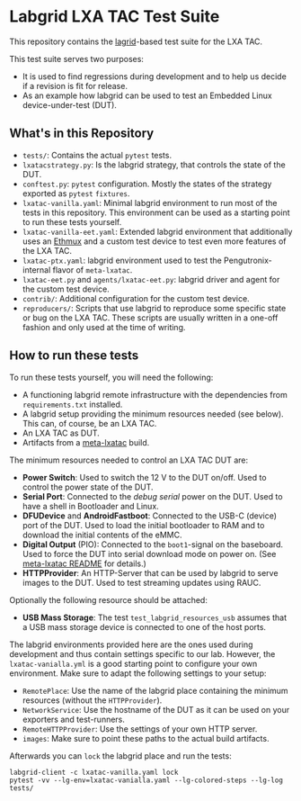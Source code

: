 Labgrid LXA TAC Test Suite
==========================

This repository contains the [lagrid](https://github.com/labgrid-project/labgrid)-based test suite for the LXA TAC.

This test suite serves two purposes:

- It is used to find regressions during development and to help us decide if a revision is fit for release.
- As an example how labgrid can be used to test an Embedded Linux device-under-test (DUT).

What's in this Repository
-------------------------

- `tests/`: Contains the actual `pytest` tests.
- `lxatacstrategy.py`: Is the labgrid strategy, that controls the state of the DUT.
- `conftest.py`: `pytest` configuration. Mostly the states of the strategy exported as `pytest` `fixtures`.
- `lxatac-vanilla.yaml`: Minimal labgrid environment to run most of the tests in this repository.
   This environment can be used as a starting point to run these tests yourself.
- `lxatac-vanilla-eet.yaml`: Extended labgrid environment that additionally uses an
   [Ethmux](https://www.linux-automation.com/en/products/ethernet-mux.html) and a custom test device to test even
   more features of the LXA TAC.
- `lxatac-ptx.yaml`: labgrid environment used to test the Pengutronix-internal flavor of `meta-lxatac`.
- `lxatac-eet.py` and `agents/lxatac-eet.py`: labgrid driver and agent for the custom test device.
- `contrib/`: Additional configuration for the custom test device.
- `reproducers/`: Scripts that use labgrid to reproduce some specific state or bug on the LXA TAC.
   These scripts are usually written in a one-off fashion and only used at the time of writing.

How to run these tests
----------------------

To run these tests yourself, you will need the following:

- A functioning labgrid remote infrastructure with the dependencies from
  `requirements.txt` installed.
- A labgrid setup providing the minimum resources needed (see below).
  This can, of course, be an LXA TAC.
- An LXA TAC as DUT.
- Artifacts from a [meta-lxatac](https://github.com/linux-automation/meta-lxatac/) build.

The minimum resources needed to control an LXA TAC DUT are:

- **Power Switch**: Used to switch the 12 V to the DUT on/off.
  Used to control the power state of the DUT.
- **Serial Port**: Connected to the *debug serial* power on the DUT.
  Used to have a shell in Bootloader and Linux.
- **DFUDevice** and **AndroidFastboot**: Connected to the USB-C (device) port of the DUT.
  Used to load the initial bootloader to RAM and to download the initial contents of the eMMC.
- **Digital Output** (PIO): Connected to the `boot1`-signal on the baseboard.
  Used to force the DUT into serial download mode on power on.
  (See [meta-lxatac README](https://github.com/linux-automation/meta-lxatac/?tab=readme-ov-file#bring-the-device-into-usb-boot-mode)
  for details.)
- **HTTPProvider**: An HTTP-Server that can be used by labgrid to serve images to the DUT.
  Used to test streaming updates using RAUC.

Optionally the following resource should be attached:

- **USB Mass Storage**: The test `test_labgrid_resources_usb` assumes that a USB mass storage
  device is connected to one of the host ports.

The labgrid environments provided here are the ones used during development and thus contain settings specific to our
lab.
However, the `lxatac-vanialla.yml` is a good starting point to configure your own environment.
Make sure to adapt the following settings to your setup:

- `RemotePlace`: Use the name of the labgrid place containing the minimum resources (without the `HTTPProvider`).
- `NetworkService`: Use the hostname of the DUT as it can be used on your exporters and test-runners.
- `RemoteHTTPProvider`: Use the settings of your own HTTP server.
- `images`: Make sure to point these paths to the actual build artifacts.

Afterwards you can `lock` the labgrid place and run the tests:

```shell
labgrid-client -c lxatac-vanilla.yaml lock
pytest -vv --lg-env=lxatac-vanialla.yaml --lg-colored-steps --lg-log tests/
```